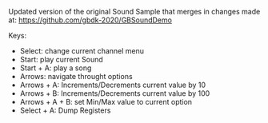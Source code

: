 Updated version of the original Sound Sample that merges 
in changes made at: https://github.com/gbdk-2020/GBSoundDemo

Keys:
- Select: change current channel menu
- Start: play current Sound
- Start + A: play a song
- Arrows: navigate throught options
- Arrows + A: Increments/Decrements current value by 10
- Arrows + B: Increments/Decrements current value by 100
- Arrows + A + B: set Min/Max value to current option
- Select + A: Dump Registers

